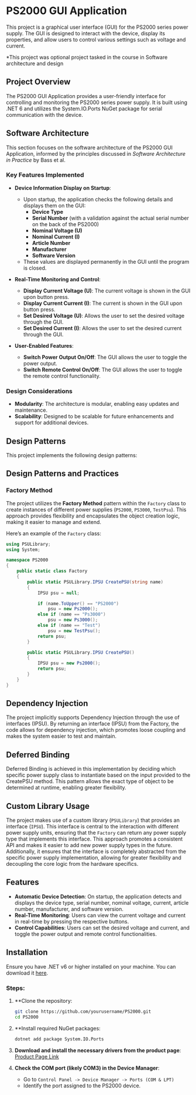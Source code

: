 # PS2000 GUI Application

This project is a graphical user interface (GUI) for the PS2000 series power supply. The GUI is designed to interact with the device, display its properties, and allow users to control various settings such as voltage and current. 

*This project was optional project tasked in the course in Software architecture and design


## Project Overview

The PS2000 GUI Application provides a user-friendly interface for controlling and monitoring the PS2000 series power supply. It is built using .NET 6 and utilizes the System.IO.Ports NuGet package for serial communication with the device.

## Software Architecture

This section focuses on the software architecture of the PS2000 GUI Application, informed by the principles discussed in *Software Architecture in Practice* by Bass et al. 
### Key Features Implemented

- **Device Information Display on Startup**: 
  - Upon startup, the application checks the following details and displays them on the GUI:
    - **Device Type**
    - **Serial Number** (with a validation against the actual serial number on the back of the PS2000)
    - **Nominal Voltage (U)**
    - **Nominal Current (I)**
    - **Article Number**
    - **Manufacturer**
    - **Software Version**
  - These values are displayed permanently in the GUI until the program is closed.

- **Real-Time Monitoring and Control**:
  - **Display Current Voltage (U)**: The current voltage is shown in the GUI upon button press.
  - **Display Current Current (I)**: The current is shown in the GUI upon button press.
  - **Set Desired Voltage (U)**: Allows the user to set the desired voltage through the GUI.
  - **Set Desired Current (I)**: Allows the user to set the desired current through the GUI.

- **User-Enabled Features**:
  - **Switch Power Output On/Off**: The GUI allows the user to toggle the power output.
  - **Switch Remote Control On/Off**: The GUI allows the user to toggle the remote control functionality.


### Design Considerations

- **Modularity**: The architecture is modular, enabling easy updates and maintenance.
- **Scalability**: Designed to be scalable for future enhancements and support for additional devices.

## Design Patterns

This project implements the following design patterns:

## Design Patterns and Practices

### Factory Method

The project utilizes the **Factory Method** pattern within the `Factory` class to create instances of different power supplies (`PS2000`, `PS3000`, `TestPsu`). This approach provides flexibility and encapsulates the object creation logic, making it easier to manage and extend.

Here’s an example of the `Factory` class:

```csharp
using PSULibrary;
using System;

namespace PS2000
{
    public static class Factory
    {
        public static PSULibrary.IPSU CreatePSU(string name)
        {
            IPSU psu = null;

            if (name.ToUpper() == "PS2000")
                psu = new Ps2000();
            else if (name == "Ps3000")
                psu = new Ps3000();
            else if (name == "Test")
                psu = new TestPsu();
            return psu;
        }

        public static PSULibrary.IPSU CreatePSU()
        {
            IPSU psu = new Ps2000();
            return psu;
        }
    }
}
```

## Dependency Injection
The project implicitly supports Dependency Injection through the use of interfaces (IPSU). By returning an interface (IPSU) from the Factory, the code allows for dependency injection, which promotes loose coupling and makes the system easier to test and maintain.

## Deferred Binding
Deferred Binding is achieved in this implementation by deciding which specific power supply class to instantiate based on the input provided to the CreatePSU method. This pattern allows the exact type of object to be determined at runtime, enabling greater flexibility.

## Custom Library Usage
The project makes use of a custom library (`PSULibrary`) that provides an interface (`IPSU`). This interface is central to the interaction with different power supply units, ensuring that the `Factory` can return any power supply type that implements this interface. This approach promotes a consistent API and makes it easier to add new power supply types in the future. Additionally, it ensures that the interface is completely abstracted from the specific power supply implementation, allowing for greater flexibility and decoupling the core logic from the hardware specifics.



## Features

- **Automatic Device Detection**: On startup, the application detects and displays the device type, serial number, nominal voltage, current, article number, manufacturer, and software version.
- **Real-Time Monitoring**: Users can view the current voltage and current in real-time by pressing the respective buttons.
- **Control Capabilities**: Users can set the desired voltage and current, and toggle the power output and remote control functionalities.

## Installation

Ensure you have .NET v6 or higher installed on your machine. You can download it [here](https://dotnet.microsoft.com/en-us/download/dotnet/6.0).

### Steps:

1. **Clone the repository:
   ```bash
   git clone https://github.com/yourusername/PS2000.git
   cd PS2000
   
2. **Install required NuGet packages:
   ```bash
   dotnet add package System.IO.Ports
   
3. **Download and install the necessary drivers from the product page**:  
   [Product Page Link](https://elektroautomatik.com/shop/en/products/programmable-dc-laboratory-power-supplies/dc-laboratory-power-supplies/series-ps-2000b-br-100-up-to-332-w/728/power-supply-0...84v/0...3a/100w?c=623)

4. **Check the COM port (likely COM3) in the Device Manager**:  
   - Go to `Control Panel -> Device Manager -> Ports (COM & LPT)`  
   - Identify the port assigned to the PS2000 device.
